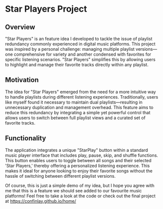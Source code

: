 # Star Players Project

## Overview
"Star Players" is an feature idea I developed to tackle the issue of playlist redundancy commonly experienced in digital music platforms. This project was inspired by a personal challenge: managing multiple playlist versions—one comprehensive for variety and another condensed with favorites for specific listening scenarios. "Star Players" simplifies this by allowing users to highlight and manage their favorite tracks directly within any playlist.

## Motivation
The idea for "Star Players" emerged from the need for a more intuitive way to handle playlists during different listening experiences. Traditionally, users like myself found it necessary to maintain dual playlists—resulting in unnecessary duplication and management overhead. This feature aims to reduce this redundancy by integrating a simple yet powerful control that allows users to switch between full playlist views and a curated set of favorite tracks.

## Functionality
The application integrates a unique "StarPlay" button within a standard music player interface that includes play, pause, skip, and shuffle functions. This button enables users to toggle between all songs and their selected 'Star Players,' thereby offering a personalized listening experience. This makes it ideal for anyone looking to enjoy their favorite songs without the hassle of switching between different playlist versions.

Of course, this is just a simple demo of my idea, but I hope you agree with me that this is a feature we should see added to our favourite music platforms! Feel free to take a look at the code or check out the final project at https://confinlay.github.io/home/
